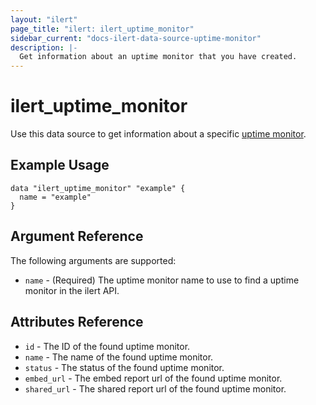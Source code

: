 ```yaml
---
layout: "ilert"
page_title: "ilert: ilert_uptime_monitor"
sidebar_current: "docs-ilert-data-source-uptime-monitor"
description: |-
  Get information about an uptime monitor that you have created.
---
```


# ilert_uptime_monitor

Use this data source to get information about a specific [uptime monitor][1].

## Example Usage

```hcl
data "ilert_uptime_monitor" "example" {
  name = "example"
}
```

## Argument Reference

The following arguments are supported:

- `name` - (Required) The uptime monitor name to use to find a uptime monitor in the ilert API.

## Attributes Reference

- `id` - The ID of the found uptime monitor.
- `name` - The name of the found uptime monitor.
- `status` - The status of the found uptime monitor.
- `embed_url` - The embed report url of the found uptime monitor.
- `shared_url` - The shared report url of the found uptime monitor.

[1]: https://api.ilert.com/api-docs/#tag/Uptime-Monitors
